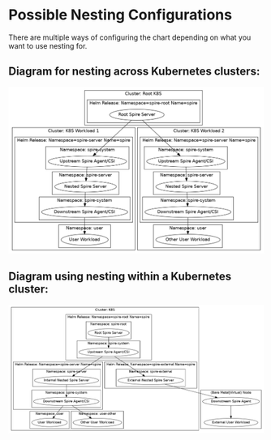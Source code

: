 # Possible Nesting Configurations

There are multiple ways of configuring the chart depending on what you want to use nesting for.

## Diagram for nesting across Kubernetes clusters:
![Multiple Kubernetes Cluster](./multicluster.png)

## Diagram using nesting within a Kubernetes cluster:
![Single Hardened](./singlehardened.png)

